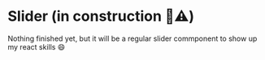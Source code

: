 # Slider (in construction 🔨⚠️)

Nothing finished yet, but it will be a regular slider commponent to show up my react skills 😄